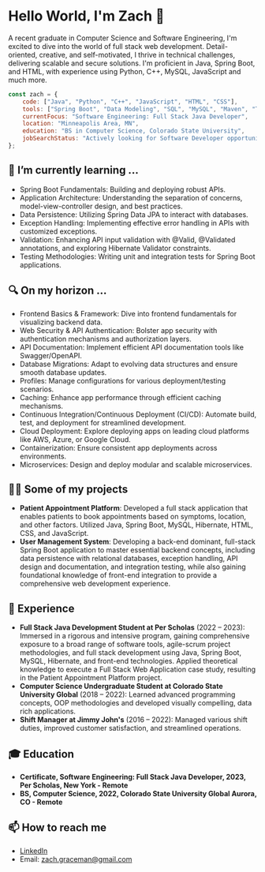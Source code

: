 # Hello World, I'm Zach 👋

A recent graduate in Computer Science and Software Engineering, I'm excited to dive into the world of full stack web development. Detail-oriented, creative, and self-motivated, I thrive in technical challenges, delivering scalable and secure solutions. I'm proficient in Java, Spring Boot, and HTML, with experience using Python, C++, MySQL, JavaScript and much more.

```javascript
const zach = {
    code: ["Java", "Python", "C++", "JavaScript", "HTML", "CSS"],
    tools: ["Spring Boot", "Data Modeling", "SQL", "MySQL", "Maven", "Thymeleaf", "Lombok", "Hibernate", "JUnit", "Git"],
    currentFocus: "Software Engineering: Full Stack Java Developer",
    location: "Minneapolis Area, MN",
    education: "BS in Computer Science, Colorado State University",
    jobSearchStatus: "Actively looking for Software Developer opportunities",
};
```

## 🌱 I’m currently learning ...

- Spring Boot Fundamentals: Building and deploying robust APIs.
- Application Architecture: Understanding the separation of concerns, model-view-controller design, and best practices.
- Data Persistence: Utilizing Spring Data JPA to interact with databases.
- Exception Handling: Implementing effective error handling in APIs with customized exceptions.
- Validation: Enhancing API input validation with @Valid, @Validated annotations, and exploring Hibernate Validator constraints.
- Testing Methodologies: Writing unit and integration tests for Spring Boot applications.

## 🔍 On my horizon ...

- Frontend Basics & Framework: Dive into frontend fundamentals for visualizing backend data.
- Web Security & API Authentication: Bolster app security with authentication mechanisms and authorization layers.
- API Documentation: Implement efficient API documentation tools like Swagger/OpenAPI.
- Database Migrations: Adapt to evolving data structures and ensure smooth database updates.
- Profiles: Manage configurations for various deployment/testing scenarios.
- Caching: Enhance app performance through efficient caching mechanisms.
- Continuous Integration/Continuous Deployment (CI/CD): Automate build, test, and deployment for streamlined development.
- Cloud Deployment: Explore deploying apps on leading cloud platforms like AWS, Azure, or Google Cloud.
- Containerization: Ensure consistent app deployments across environments.
- Microservices: Design and deploy modular and scalable microservices.

## 👨‍💻 Some of my projects

- **Patient Appointment Platform**: Developed a full stack application that enables patients to book appointments based on symptoms, location, and other factors. Utilized Java, Spring Boot, MySQL, Hibernate, HTML, CSS, and JavaScript.
- **User Management System**: Developing a back-end dominant, full-stack Spring Boot application to master essential backend concepts, including data persistence with relational databases, exception handling, API design and documentation, and integration testing, while also gaining foundational knowledge of front-end integration to provide a comprehensive web development experience.

## 💼 Experience

- **Full Stack Java Development Student at Per Scholas** (2022 – 2023): Immersed in a rigorous and intensive program, gaining comprehensive exposure to a broad range of software tools, agile-scrum project methodologies, and full stack development using Java, Spring Boot, MySQL, Hibernate, and front-end technologies. Applied theoretical knowledge to execute a Full Stack Web Application case study, resulting in the Patient Appointment Platform project.
- **Computer Science Undergraduate Student at Colorado State University Global** (2018 – 2022): Learned advanced programming concepts, OOP methodologies and developed visually compelling, data rich applications.
- **Shift Manager at Jimmy John's** (2016 – 2022): Managed various shift duties, improved customer satisfaction, and streamlined operations.

## 🎓 Education

- **Certificate, Software Engineering: Full Stack Java Developer, 2023, Per Scholas, New York - Remote**
- **BS, Computer Science, 2022, Colorado State University Global Aurora, CO - Remote**

## 📫 How to reach me

- [LinkedIn](https://www.linkedin.com/in/zachary-graceman/)
- Email: [zach.graceman@gmail.com](mailto:zach.graceman@gmail.com)
